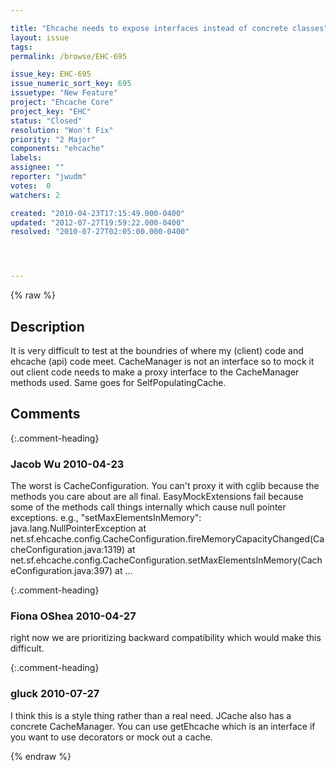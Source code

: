 ```yaml
---

title: "Ehcache needs to expose interfaces instead of concrete classes"
layout: issue
tags: 
permalink: /browse/EHC-695

issue_key: EHC-695
issue_numeric_sort_key: 695
issuetype: "New Feature"
project: "Ehcache Core"
project_key: "EHC"
status: "Closed"
resolution: "Won't Fix"
priority: "2 Major"
components: "ehcache"
labels: 
assignee: ""
reporter: "jwudm"
votes:  0
watchers: 2

created: "2010-04-23T17:15:49.000-0400"
updated: "2012-07-27T19:59:22.000-0400"
resolved: "2010-07-27T02:05:00.000-0400"




---
```


{% raw %}

## Description

<div markdown="1" class="description">

It is very difficult to test at the boundries of where my (client) code and ehcache (api) code meet.  CacheManager is not an interface so to mock it out client code needs to make a proxy interface to the CacheManager methods used.  Same goes for SelfPopulatingCache.

</div>

## Comments


{:.comment-heading}
### **Jacob Wu** <span class="date">2010-04-23</span>

<div markdown="1" class="comment">

The worst is CacheConfiguration.  You can't proxy it with cglib because the methods you care about are all final.  EasyMockExtensions fail because some of the methods call things internally which cause null pointer exceptions.  e.g., "setMaxElementsInMemory":
   java.lang.NullPointerException
        at net.sf.ehcache.config.CacheConfiguration.fireMemoryCapacityChanged(CacheConfiguration.java:1319)
        at net.sf.ehcache.config.CacheConfiguration.setMaxElementsInMemory(CacheConfiguration.java:397)
        at ...


</div>


{:.comment-heading}
### **Fiona OShea** <span class="date">2010-04-27</span>

<div markdown="1" class="comment">

right now we are prioritizing backward compatibility which would make this difficult. 

</div>


{:.comment-heading}
### **gluck** <span class="date">2010-07-27</span>

<div markdown="1" class="comment">

I think this is a style thing rather than a real need. JCache also has a concrete CacheManager. You can use getEhcache which is an interface if you want to use decorators or mock out a cache.

</div>



{% endraw %}
